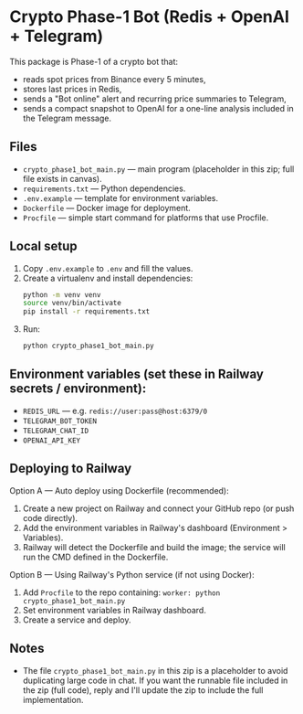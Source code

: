 # Crypto Phase-1 Bot (Redis + OpenAI + Telegram)

This package is Phase-1 of a crypto bot that:
- reads spot prices from Binance every 5 minutes,
- stores last prices in Redis,
- sends a "Bot online" alert and recurring price summaries to Telegram,
- sends a compact snapshot to OpenAI for a one-line analysis included in the Telegram message.

## Files
- `crypto_phase1_bot_main.py` — main program (placeholder in this zip; full file exists in canvas).
- `requirements.txt` — Python dependencies.
- `.env.example` — template for environment variables.
- `Dockerfile` — Docker image for deployment.
- `Procfile` — simple start command for platforms that use Procfile.

## Local setup
1. Copy `.env.example` to `.env` and fill the values.
2. Create a virtualenv and install dependencies:
   ```bash
   python -m venv venv
   source venv/bin/activate
   pip install -r requirements.txt
   ```
3. Run:
   ```bash
   python crypto_phase1_bot_main.py
   ```

## Environment variables (set these in Railway secrets / environment):
- `REDIS_URL` — e.g. `redis://user:pass@host:6379/0`
- `TELEGRAM_BOT_TOKEN`
- `TELEGRAM_CHAT_ID`
- `OPENAI_API_KEY`

## Deploying to Railway
Option A — Auto deploy using Dockerfile (recommended):
1. Create a new project on Railway and connect your GitHub repo (or push code directly).
2. Add the environment variables in Railway's dashboard (Environment > Variables).
3. Railway will detect the Dockerfile and build the image; the service will run the CMD defined in the Dockerfile.

Option B — Using Railway's Python service (if not using Docker):
1. Add `Procfile` to the repo containing: `worker: python crypto_phase1_bot_main.py`
2. Set environment variables in Railway dashboard.
3. Create a service and deploy.

## Notes
- The file `crypto_phase1_bot_main.py` in this zip is a placeholder to avoid duplicating large code in chat. If you want the runnable file included in the zip (full code), reply and I'll update the zip to include the full implementation.

